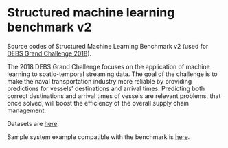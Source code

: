 # Structured machine learning benchmark v2
Source codes of Structured Machine Learning Benchmark v2 (used for [DEBS Grand Challenge 2018](http://debs.org/grand-challenges/)). 

The 2018 DEBS Grand Challenge focuses on the application of machine learning to spatio-temporal streaming data. The goal of the challenge is to make the naval transportation industry more reliable by providing predictions for vessels' destinations and arrival times. Predicting both correct destinations and arrival times of vessels are relevant problems, that once solved, will boost the efficiency of the overall supply chain management.

Datasets are [here](https://hobbitdata.informatik.uni-leipzig.de/DEBS_GC_2018/).

Sample system example compatible with the benchmark is [here](https://github.com/hobbit-project/DEBS-GC-2018).
